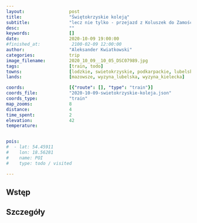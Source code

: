 ```yaml
---
layout:                 post
title:                  "Świętokrzyskie koleją"
subtitle:               "lecz nie tylko - przejazd z Koluszek do Zamościa"
desc:                   ""
keywords:               []
date:                   2020-10-09 19:00:00
#finished_at:            2100-02-09 12:00:00
author:                 "Aleksander Kwiatkowski"
categories:             trip
image_filename:         2020_10_09__10_05_DSC07989.jpg
tags:                   [train, todo]
towns:                  [lodzkie, swietokrzyskie, podkarpackie, lubelskie, koluszki, ujazd, tomaszow_mazowiecki, slawno, opoczno, blaczow, gowarczow, konskie, staporkow, blizyn, skarzyska_kamienna, suchedniow, laczna, zagnask, maslow, miedziana_gora, kielce, sitkowka_nowiny, morawica, kije, chmielnik, gnojno, szydlow, tuczepy, staszow, rytwiany, polaniec, osiek, loniow, tarnobrzeg, nowa_deba, gorzyce, zaleszany, stalowa_wola, nisko, pysznica, ulanow, jarocin_lubelskie, harasiuki, bilgoraj, tereszpol, zwierzyniec, szczebrzeszyn, zamosc]
lands:                  [mazowsze, wyzyna_lubelska, wyzyna_kielecka]

coords:                 [{"route": [], "type": "train"}]
coords_file:            "2020-10-09-swietokrzyskie-koleja.json"
coords_type:            "train"
map_zooms:              8
distance:               4
time_spent:             2
elevation:              42
temperature:


pois:
#  - lat: 54.45911
#    lon: 18.56281
#    name: POI
#    type: todo / visited

---
```



## Wstęp

## Szczegóły
